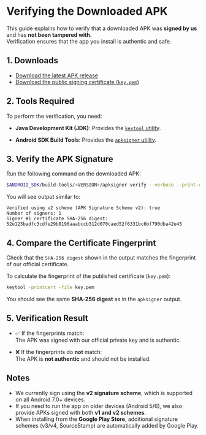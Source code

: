 # Verifying the Downloaded APK

This guide explains how to verify that a downloaded APK was **signed by us** and has **not been tampered with**.  
Verification ensures that the app you install is authentic and safe.

## 1. Downloads

-   [Download the latest APK release](/download/)
-   [Download the public signing certificate (`key.pem`)](https://github.com/RubberDuckCrew/gitdone/tree/main/assets/keyys/key.pem)

## 2. Tools Required

To perform the verification, you need:

-   **Java Development Kit (JDK)**: Provides the [`keytool` utility](https://docs.oracle.com/en/java/javase/17/docs/specs/man/keytool.html).

-   **Android SDK Build Tools**: Provides the [`apksigner` utility](https://developer.android.com/studio/command-line/apksigner).

## 3. Verify the APK Signature

Run the following command on the downloaded APK:

```bash
$ANDROID_SDK/build-tools/<VERSION>/apksigner verify --verbose --print-certs <DOWNLOADED_APK>.apk
```

You will see output similar to:

```
Verified using v2 scheme (APK Signature Scheme v2): true
Number of signers: 1
Signer #1 certificate SHA-256 digest: 52e123badfc3cdfe29b8196aaabccb312d070caed52f6331bc6bf790dba42e45
```

## 4. Compare the Certificate Fingerprint

Check that the `SHA-256 digest` shown in the output matches the fingerprint of our official certificate.

To calculate the fingerprint of the published certificate (`key.pem`):

```bash
keytool -printcert -file key.pem
```

You should see the same **SHA-256 digest** as in the `apksigner` output.

## 5. Verification Result

-   ✅ If the fingerprints match:  
    The APK was signed with our official private key and is authentic.

-   ❌ If the fingerprints do **not** match:  
    The APK is **not authentic** and should not be installed.

## Notes

-   We currently sign using the **v2 signature scheme**, which is supported on all Android 7.0+ devices.
-   If you need to run the app on older devices (Android 5/6), we also provide APKs signed with both **v1 and v2 schemes**.
-   When installing from the **Google Play Store**, additional signature schemes (v3/v4, SourceStamp) are automatically added by Google Play.
